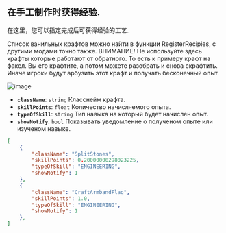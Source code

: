 ## 在手工制作时获得经验.
在这里，您可以指定完成后可获得经验的工艺. 

Список ванильных крафтов можно найти в функции RegisterRecipies, с другими модами точно также. 
ВНИМАНИЕ! Не используйте здесь крафты которые работают от обратного. То есть к примеру крафт на факел. Вы его крафтите, а потом можете разобрать и снова скрафтить. Иначе игроки будут арбузить этот крафт и получать бесконечный опыт.

![image](https://github.com/user-attachments/assets/f48648cb-255b-4781-a697-09cab53b7bf8)


- **`className`**: `string` Класснейм крафта.
- **`skillPoints`**: `float` Количество начисляемого опыта.
- **`typeOfSkill`**: `string` Тип навыка на который будет начислен опыт.
- **`showNotify`**: `bool` Показывать уведомление о полученом опыте или изученом навыке.
  
```json
[
    {
        "className": "SplitStones",
        "skillPoints": 0.20000000298023225,
        "typeOfSkill": "ENGINEERING",
        "showNotify": 1
    },
    {
        "className": "CraftArmbandFlag",
        "skillPoints": 1.0,
        "typeOfSkill": "ENGINEERING",
        "showNotify": 1
    },
]
```

